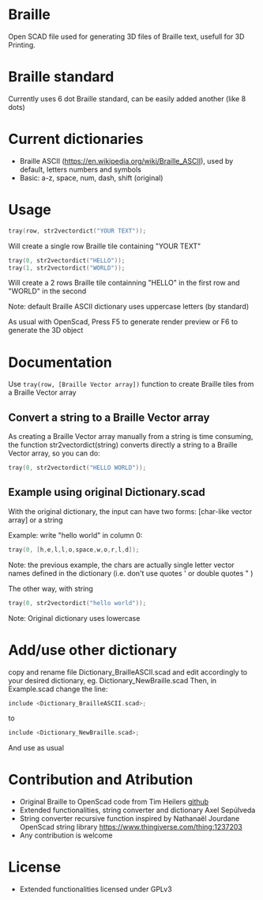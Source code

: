 # Braille
Open SCAD file used for generating 3D files of Braille text, usefull for 3D Printing.

# Braille standard
Currently uses 6 dot Braille standard, can be easily added another (like 8 dots) 

# Current dictionaries
- Braille ASCII (https://en.wikipedia.org/wiki/Braille_ASCII), used by default, letters numbers and symbols
- Basic: a-z, space, num, dash, shift (original)

# Usage
```C
tray(row, str2vectordict("YOUR TEXT"));
```
Will create a single row Braille tile containing "YOUR TEXT"


```C
tray(0, str2vectordict("HELLO"));
tray(1, str2vectordict("WORLD"));
```
Will create a 2 rows Braille tile containning "HELLO" in the first row and "WORLD" in the second

Note: default Braille ASCII dictionary uses uppercase letters (by standard)

As usual with OpenScad, Press F5 to generate render preview or F6 to generate the 3D object

# Documentation

Use `tray(row, [Braille Vector array])` function to create Braille tiles from a Braille Vector array

## Convert a string to a Braille Vector array
As creating a Braille Vector array manually from a string is time consuming, the function str2vectordict(string) converts directly a string to a Braille Vector array, so you can do: 
```C
tray(0, str2vectordict("HELLO WORLD"));
```

## Example using original Dictionary.scad
With the original dictionary, the input can have two forms: [char-like vector array] or a string

Example: write "hello world" in column 0: 
```C
tray(0, [h,e,l,l,o,space,w,o,r,l,d]);
```

Note: the previous example, the chars are actually single letter vector names defined in the dictionary (i.e. don't use quotes ' or double quotes " )

The other way, with string 
```C
tray(0, str2vectordict("hello world"));
```

Note: Original dictionary uses lowercase


# Add/use other dictionary
copy and rename file Dictionary_BrailleASCII.scad and edit accordingly to your desired dictionary, eg. Dictionary_NewBraille.scad
Then, in Example.scad change the line:
```C
include <Dictionary_BrailleASCII.scad>; 
```

to 
```C
include <Dictionary_NewBraille.scad>; 
```

And use as usual

# Contribution and Atribution
- Original Braille to OpenScad code from Tim Heilers [github](https://github.com/taheilers/Braille)
- Extended functionalities, string converter and dictionary Axel Sepúlveda 
- String converter recursive function inspired by Nathanaël Jourdane OpenScad string library https://www.thingiverse.com/thing:1237203
- Any contribution is welcome


# License
- Extended functionalities licensed under GPLv3
 
